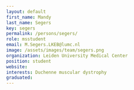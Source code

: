```yaml
---
layout: default
first_name: Mandy
last_name: Segers
key: segers
permalink: /persons/segers/
role: msstudent
email: M.Segers.LKEB@lumc.nl
image: /assets/images/team/segers.png
organization: Leiden University Medical Center
position: student
website:
interests: Duchenne muscular dystrophy 
graduated:
---
```

